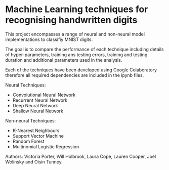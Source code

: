 # Machine Learning techniques for recognising handwritten digits

This project encompasses a range of neural and non-neural model implementations to classifiy MNIST digits.

The goal is to compare the performance of each technique including details of hyper-parameters, training ans testing errors, training and testing duration and additional parameters used in the analysis.

Each of the techniques have been developed using Google Colaboratory therefore all required dependencies are included in the ipynb files.

Neural Techniques:
- Convolutional Neural Network
- Recurrent Neural Network
- Deep Neural Network
- Shallow Neural Network

Non-neural Techniques:
- K-Nearest Neighbours
- Support Vector Machine
- Random Forest
- Multinomial Logistic Regression

Authors: Victoria Porter, Will Holbrook, Laura Cope, Lauren Cooper, Joel Wolinsky and Oisin Tunney.
